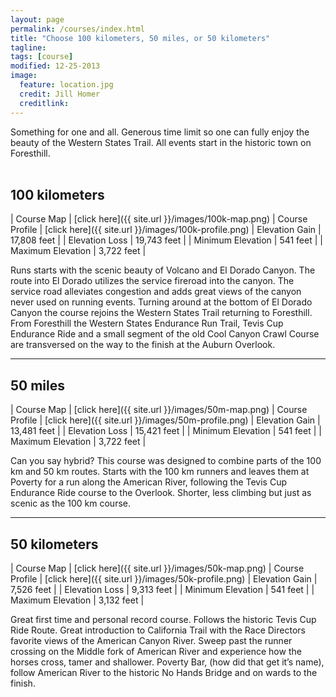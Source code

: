 ```yaml
---
layout: page
permalink: /courses/index.html
title: "Choose 100 kilometers, 50 miles, or 50 kilometers"
tagline: 
tags: [course]
modified: 12-25-2013
image:
  feature: location.jpg
  credit: Jill Homer
  creditlink: 
---
```


Something for one and all. Generous time limit so one can fully enjoy the beauty of the Western States Trail. All events start in the historic town on Foresthill.
<br><br>

## 100 kilometers

| Course Map | [click here]({{ site.url }}/images/100k-map.png)
| Course Profile | [click here]({{ site.url }}/images/100k-profile.png) 
| Elevation Gain | 17,808 feet |
| Elevation Loss | 19,743 feet |
| Minimum Elevation | 541 feet |
| Maximum Elevation | 3,722 feet |


Runs starts with the scenic beauty of Volcano and El Dorado Canyon. The route into El Dorado utilizes the service fireroad into the canyon. The service road alleviates congestion and adds great views of the canyon never used on running events. Turning around at the bottom of El Dorado Canyon the course rejoins the Western States Trail returning to Foresthill. From Foresthill the Western States Endurance Run Trail, Tevis Cup Endurance Ride and a small segment of the old Cool Canyon Crawl Course are transversed on the way to the finish at the Auburn Overlook. 

<hr>

## 50 miles

| Course Map | [click here]({{ site.url }}/images/50m-map.png)
| Course Profile | [click here]({{ site.url }}/images/50m-profile.png) 
| Elevation Gain | 13,481 feet |
| Elevation Loss | 15,421 feet |
| Minimum Elevation | 541 feet |
| Maximum Elevation | 3,722 feet |


Can you say hybrid? This course was designed to combine parts of the 100 km and 50 km routes.  Starts with the 100 km runners and leaves them at Poverty for a run along the American River, following the Tevis Cup Endurance Ride course to the Overlook. Shorter, less climbing but just as scenic as the 100 km course.  

<hr>

## 50 kilometers

| Course Map | [click here]({{ site.url }}/images/50k-map.png)
| Course Profile | [click here]({{ site.url }}/images/50k-profile.png) 
| Elevation Gain | 7,526 feet |
| Elevation Loss | 9,313 feet |
| Minimum Elevation | 541 feet |
| Maximum Elevation | 3,132 feet |


Great first time and personal record course. Follows the historic Tevis Cup Ride Route. Great introduction to California Trail with the Race Directors favorite views of the American Canyon River. Sweep past the runner crossing on the Middle fork of American River and experience how the horses cross, tamer and shallower. Poverty Bar, (how did that get it’s name), follow American River to the historic No Hands Bridge and on wards to the finish.  

